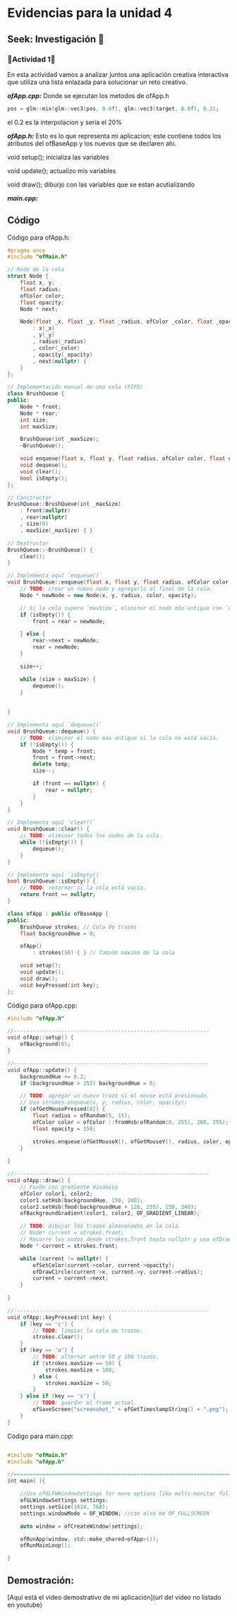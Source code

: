 # Evidencias para la unidad 4

## Seek: Investigación 🔎

### 🐆Actividad 1🐆

En esta actividad vamos a analizar juntos una aplicación creativa interactiva que utiliza una lista enlazada para solucionar un reto creativo.

***ofApp.cpp:***
Donde se ejecutan los metodos de ofApp.h
```c++
pos = glm::mix(glm::vec3(pos, 0.0f), glm::vec3(target, 0.0f), 0.2);
```
 el 0.2 es la interpolacion y seria el 20%


***ofApp.h:***
Esto es lo que representa mi aplicacion; este contiene todos los atributos del ofBaseApp y los nuevos que se declaren ahi.

void setup(); inicializa las variables

void update(); actualizo mis variables

void draw(); diburjo con las variables que se estan acutializando

***main.cpp:***




## Código

Código para ofApp.h:

``` cpp
#pragma once
#include "ofMain.h"

// Nodo de la cola
struct Node {
	float x, y;
	float radius;
	ofColor color;
	float opacity;
	Node * next;

	Node(float _x, float _y, float _radius, ofColor _color, float _opacity)
		: x(_x)
		, y(_y)
		, radius(_radius)
		, color(_color)
		, opacity(_opacity)
		, next(nullptr) {
	}
};

// Implementación manual de una cola (FIFO)
class BrushQueue {
public:
	Node * front;
	Node * rear;
	int size;
	int maxSize;

	BrushQueue(int _maxSize);
	~BrushQueue();

	void enqueue(float x, float y, float radius, ofColor color, float opacity);
	void dequeue();
	void clear();
	bool isEmpty();
};

// Constructor
BrushQueue::BrushQueue(int _maxSize)
	: front(nullptr)
	, rear(nullptr)
	, size(0)
	, maxSize(_maxSize) { }

// Destructor
BrushQueue::~BrushQueue() {
	clear();
}

// Implementa aquí `enqueue()`
void BrushQueue::enqueue(float x, float y, float radius, ofColor color, float opacity) {
	// TODO: crear un nuevo nodo y agregarlo al final de la cola.
	Node * newNode = new Node(x, y, radius, color, opacity);

	// Si la cola supera `maxSize`, eliminar el nodo más antiguo con `dequeue()`.
	if (isEmpty()) {
		front = rear = newNode;

	} else {
		rear->next = newNode;
		rear = newNode;
	}

	size++;

	while (size > maxSize) {
		dequeue();
	}
	
	
}

// Implementa aquí `dequeue()`
void BrushQueue::dequeue() {
	// TODO: eliminar el nodo más antiguo si la cola no está vacía.
	if (!isEmpty()) {
		Node * temp = front;
		front = front->next;
		delete temp;
		size--;

		if (front == nullptr) {
			rear = nullptr;
		}
	}
}

// Implementa aquí `clear()`
void BrushQueue::clear() {
	// TODO: eliminar todos los nodos de la cola.
	while (!isEmpty()) {
		dequeue();
	}
}

// Implementa aquí `isEmpty()`
bool BrushQueue::isEmpty() {
	// TODO: retornar si la cola está vacía.
	return front == nullptr;
}

class ofApp : public ofBaseApp {
public:
	BrushQueue strokes; // Cola de trazos
	float backgroundHue = 0;

	ofApp()
		: strokes(50) { } // Tamaño máximo de la cola

	void setup();
	void update();
	void draw();
	void keyPressed(int key);
};


```

Código para ofApp.cpp:

``` cpp
#include "ofApp.h"

//--------------------------------------------------------------
void ofApp::setup() {
	ofBackground(0);
}

//--------------------------------------------------------------
void ofApp::update() {
	backgroundHue += 0.2;
	if (backgroundHue > 255) backgroundHue = 0;

	// TODO: agregar un nuevo trazo si el mouse está presionado.
	// Usa strokes.enqueue(x, y, radius, color, opacity);
	if (ofGetMousePressed(0)) {
		float radius = ofRandom(5, 15);
		ofColor color = ofColor ::fromHsb(ofRandom(0, 255), 200, 255);
		float opacity = 150;

		strokes.enqueue(ofGetMouseX(), ofGetMouseY(), radius, color, opacity);
	}
	
}

//--------------------------------------------------------------
void ofApp::draw() {
	// Fondo con gradiente dinámico
	ofColor color1, color2;
	color1.setHsb(backgroundHue, 150, 240);
	color2.setHsb(fmod(backgroundHue + 128, 255), 150, 240);
	ofBackgroundGradient(color1, color2, OF_GRADIENT_LINEAR);

	// TODO: dibujar los trazos almacenados en la cola.
	// Node* current = strokes.front;
	// Recorre los nodos desde strokes.front hasta nullptr y usa ofDrawCircle().
	Node * current = strokes.front;

	while (current != nullptr) {
		ofSetColor(current->color, current->opacity);
		ofDrawCircle(current->x, current->y, current->radius);
		current = current->next;
	}
	
}

//--------------------------------------------------------------
void ofApp::keyPressed(int key) {
	if (key == 'c') {
		// TODO: limpiar la cola de trazos.
		strokes.clear();
	}
	if (key == 'a') {
		// TODO: alternar entre 50 y 100 trazos.
		if (strokes.maxSize == 50) {
			strokes.maxSize = 100;
		} else {
			strokes.maxSize = 50;
		}
	} else if (key == 's') {
		// TODO: guardar el frame actual.
		ofSaveScreen("screenshot_" + ofGetTimestampString() + ".png");
	}
}


```

Código para main.cpp:
``` cpp

#include "ofMain.h"
#include "ofApp.h"

//========================================================================
int main( ){

	//Use ofGLFWWindowSettings for more options like multi-monitor fullscreen
	ofGLWindowSettings settings;
	settings.setSize(1024, 768);
	settings.windowMode = OF_WINDOW; //can also be OF_FULLSCREEN

	auto window = ofCreateWindow(settings);

	ofRunApp(window, std::make_shared<ofApp>());
	ofRunMainLoop();

}


```

## Demostración:

[Aquí está el video demostrativo de mi aplicación](url del video no listado en youtube)



